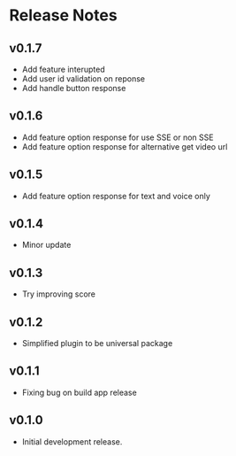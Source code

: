 # Release Notes

## v0.1.7

* Add feature interupted
* Add user id validation on reponse
* Add handle button response

## v0.1.6

* Add feature option response for use SSE or non SSE
* Add feature option response for alternative get video url

## v0.1.5

* Add feature option response for text and voice only

## v0.1.4

* Minor update

## v0.1.3

* Try improving score

## v0.1.2

* Simplified plugin to be universal package

## v0.1.1

* Fixing bug on build app release

## v0.1.0

* Initial development release.